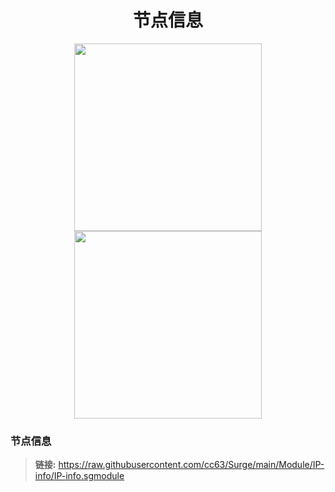 <h1 align="center">节点信息</h1>

<p align="center">
<img src="https://raw.githubusercontent.com/cc63/Surge/main/Surge.PNG" width="300"></img>
<img src="https://raw.githubusercontent.com/cc63/Surge/main/Module.PNG" width="300"></img>
</p>

### 节点信息
> **链接:** https://raw.githubusercontent.com/cc63/Surge/main/Module/IP-info/IP-info.sgmodule </br>
</br>
